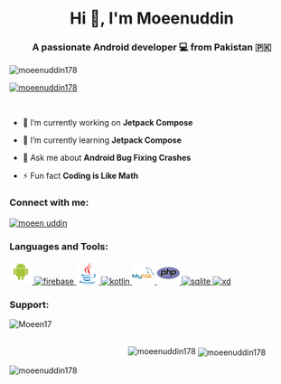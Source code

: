 <h1 align="center">Hi 👋, I'm Moeenuddin</h1>
<h3 align="center">A passionate Android developer 💻 from Pakistan 🇵🇰</h3>

<p align="left"> <img src="https://komarev.com/ghpvc/?username=moeenuddin178&label=Profile%20views&color=0e75b6&style=flat" alt="moeenuddin178" /> </p>

<p align="left"> <a href="https://github.com/ryo-ma/github-profile-trophy"><img src="https://github-profile-trophy.vercel.app/?username=moeenuddin178" alt="moeenuddin178" /></a> </p>

<p align="left"> <a href="https://twitter.com/" target="blank"><img src="https://img.shields.io/twitter/follow/?logo=twitter&style=for-the-badge" alt="" /></a> </p>

- 🔭 I’m currently working on **Jetpack Compose**

- 🌱 I’m currently learning **Jetpack Compose**

- 💬 Ask me about **Android Bug Fixing Crashes**

- ⚡ Fun fact **Coding is Like Math**

<h3 align="left">Connect with me:</h3>
<p align="left">
<a href="https://linkedin.com/in/moeen uddin" target="blank"><img align="center" src="https://raw.githubusercontent.com/rahuldkjain/github-profile-readme-generator/master/src/images/icons/Social/linked-in-alt.svg" alt="moeen uddin" height="30" width="40" /></a>
</p>

<h3 align="left">Languages and Tools:</h3>
<p align="left"> <a href="https://developer.android.com" target="_blank" rel="noreferrer"> <img src="https://raw.githubusercontent.com/devicons/devicon/master/icons/android/android-original-wordmark.svg" alt="android" width="40" height="40"/> </a> <a href="https://firebase.google.com/" target="_blank" rel="noreferrer"> <img src="https://www.vectorlogo.zone/logos/firebase/firebase-icon.svg" alt="firebase" width="40" height="40"/> </a> <a href="https://www.java.com" target="_blank" rel="noreferrer"> <img src="https://raw.githubusercontent.com/devicons/devicon/master/icons/java/java-original.svg" alt="java" width="40" height="40"/> </a> <a href="https://kotlinlang.org" target="_blank" rel="noreferrer"> <img src="https://www.vectorlogo.zone/logos/kotlinlang/kotlinlang-icon.svg" alt="kotlin" width="40" height="40"/> </a> <a href="https://www.mysql.com/" target="_blank" rel="noreferrer"> <img src="https://raw.githubusercontent.com/devicons/devicon/master/icons/mysql/mysql-original-wordmark.svg" alt="mysql" width="40" height="40"/> </a> <a href="https://www.php.net" target="_blank" rel="noreferrer"> <img src="https://raw.githubusercontent.com/devicons/devicon/master/icons/php/php-original.svg" alt="php" width="40" height="40"/> </a> <a href="https://www.sqlite.org/" target="_blank" rel="noreferrer"> <img src="https://www.vectorlogo.zone/logos/sqlite/sqlite-icon.svg" alt="sqlite" width="40" height="40"/> </a> <a href="https://www.adobe.com/products/xd.html" target="_blank" rel="noreferrer"> <img src="https://cdn.worldvectorlogo.com/logos/adobe-xd.svg" alt="xd" width="40" height="40"/> </a> </p>

<h3 align="left">Support:</h3>
<p><a href="https://www.buymeacoffee.com/Moeen17"> <img align="left" src="https://cdn.buymeacoffee.com/buttons/v2/default-yellow.png" height="50" width="210" alt="Moeen17" /></a></p><br><br>

<p><img align="left" src="https://github-readme-stats.vercel.app/api/top-langs?username=moeenuddin178&show_icons=true&locale=en&layout=compact" alt="moeenuddin178" /></p>

<p>&nbsp;<img align="center" src="https://github-readme-stats.vercel.app/api?username=moeenuddin178&show_icons=true&locale=en" alt="moeenuddin178" /></p>

<p><img align="center" src="https://github-readme-streak-stats.herokuapp.com/?user=moeenuddin178&" alt="moeenuddin178" /></p>
